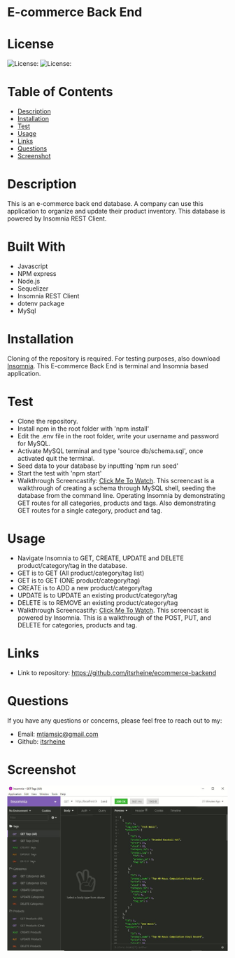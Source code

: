 # E-commerce Back End

# License
  
![License: ](https://img.shields.io/badge/javascript-100-0298c3.svg)
![License: ](https://img.shields.io/badge/License:-MIT-0298c3.svg)  

# Table of Contents

- [Description](#description)
- [Installation](#installation)
- [Test](#test)
- [Usage](#usage)
- [Links](#links)
- [Questions](#questions)
- [Screenshot](#screenshot)

# Description
This is an e-commerce back end database.  A company can use this application to organize and update their product inventory.  This database is powered by Insomnia REST Client.

# Built With
- Javascript
- NPM express
- Node.js
- Sequelizer
- Insomnia REST Client
- dotenv package
- MySql

# Installation
Cloning of the repository is required.  For testing purposes, also download <a href="https://insomnia.rest/">Insomnia</a>.
This E-commerce Back End is terminal and Insomnia based application.

# Test
- Clone the repository.
- Install npm in the root folder with 'npm install'
- Edit the .env file in the root folder, write your username and password for MySQL.
- Activate MySQL terminal and type 'source db/schema.sql', once activated quit the terminal.
- Seed data to your database by inputting 'npm run seed'
- Start the test with 'npm start'
- Walkthrough Screencastify: <a href="https://youtu.be/Oy13RWgMmZ8">Click Me To Watch</a>.  This screencast is a walkthrough of creating a schema through MySQL shell, seeding the database from the command line.  Operating Insomnia by demonstrating GET routes for all categories, products and tags.  Also demonstrating GET routes for a single category, product and tag.

# Usage
- Navigate Insomnia to GET, CREATE, UPDATE and DELETE product/category/tag in the database.
- GET is to GET (All product/category/tag list)
- GET is to GET (ONE product/category/tag)
- CREATE is to ADD a new product/category/tag
- UPDATE is to UPDATE an existing product/category/tag
- DELETE is to REMOVE an existing product/category/tag
- Walkthrough Screencastify: <a href="https://youtu.be/nhja4uGKRGQ">Click Me To Watch</a>.  This screencast is powered by Insomnia.  This is a walkthrough of the POST, PUT, and DELETE for categories, products and tag.

# Links
- Link to repository: https://github.com/itsrheine/ecommerce-backend

# Questions
If you have any questions or concerns, please feel free to reach out to my:
- Email: [mtiamsic@gmail.com](mtiamsic@gmail.com)
- Github: [itsrheine](https://github.com/itsrheine)

# Screenshot
![Screenshot](assets/ss0.JPG)

